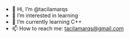 - 👋 Hi, I’m @tacilamarqs
- 👀 I’m interested in learning
- 🌱 I’m currently learning C++
- 📫 How to reach me: tacilamarqs@gmail.com 

<!---
tacilamarqs/tacilamarqs is a ✨ special ✨ repository because its `README.md` (this file) appears on your GitHub profile.
You can click the Preview link to take a look at your changes.
--->

